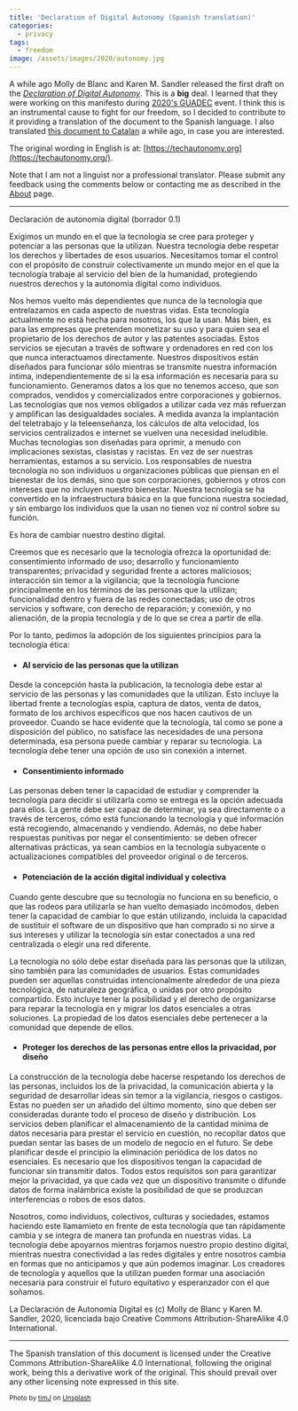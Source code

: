 ```yaml
---
title: 'Declaration of Digital Autonomy (Spanish translation)'
categories:
  - privacy
tags:
  - freedom
image: /assets/images/2020/autonomy.jpg
---
```

A while ago Molly de Blanc and Karen M. Sandler released the first draft on the [_Declaration of
Digital Autonomy_](https://techautonomy.org/). This is a **big** deal. I learned that they were working
on this manifesto during [2020's GUADEC](https://events.gnome.org/event/1/overview) event. I think
this is an instrumental cause to fight for our freedom, so I decided to contribute to it providing a
translation of the document to the Spanish language. I also translated
[this document to Catalan](/privacy/2020/08/02/declaration-digital-autonomy/) a while ago, in case
you are interested. 

<!-- more -->

The original wording in English is at: [https://techautonomy.org](https://techautonomy.org/).

Note that I am not a linguist nor a professional translator. Please submit any feedback using the
comments below or contacting me as described in the [About](/about) page.

----

Declaración de autonomía digital (borrador 0.1) 

Exigimos un mundo en el que la tecnología se cree para proteger y potenciar a las personas que la
utilizan. Nuestra tecnología debe respetar los derechos y libertades de esos usuarios. Necesitamos
tomar el control con el propósito de construir colectivamente un mundo mejor en el que la tecnología
trabaje al servicio del bien de la humanidad, protegiendo nuestros derechos y la autonomía digital
como individuos.

Nos hemos vuelto más dependientes que nunca de la tecnología que entrelazamos en cada aspecto de
nuestras vidas. Esta tecnología actualmente no está hecha para nosotros, los que la usan. Más bien,
es para las empresas que pretenden monetizar su uso y para quien sea el propietario de los derechos
de autor y las patentes asociadas. Estos servicios se ejecutan a través de software y ordenadores en
red con los que nunca interactuamos directamente. Nuestros dispositivos están diseñados para
funcionar sólo mientras se transmite nuestra información íntima, independientemente de si la esa
información es necesaria para su funcionamiento. Generamos datos a los que no tenemos acceso, que
son comprados, vendidos y comercializados entre corporaciones y gobiernos. Las tecnologías que nos
vemos obligados a utilizar cada vez más refuerzan y amplifican las desigualdades sociales. A medida
avanza la implantación del teletrabajo y la teleenseñanza, los cálculos de alta velocidad, los servicios
centralizados e internet se vuelven una necesidad ineludible. Muchas tecnologías son diseñadas
para oprimir, a menudo con implicaciones sexistas, clasistas y racistas. En vez de ser nuestras
herramientas, estamos a su servicio. Los responsables de nuestra tecnología no son
individuos u organizaciones públicas que piensan en el bienestar de los demás, sino que
son corporaciones, gobiernos y otros con intereses que no incluyen nuestro bienestar. Nuestra
tecnología se ha convertido en la infraestructura básica en la que funciona nuestra sociedad, y sin
embargo los individuos que la usan no tienen voz ni control sobre su función.

Es hora de cambiar nuestro destino digital.

Creemos que es necesario que la tecnología ofrezca la oportunidad de: consentimiento informado de
uso; desarrollo y funcionamiento transparentes; privacidad y seguridad frente a actores maliciosos;
interacción sin temor a la vigilancia; que la tecnología funcione principalmente en los términos
de las personas que la utilizan; funcionalidad dentro y fuera de las redes conectadas; uso de otros
servicios y software, con derecho de reparación; y conexión, y no alienación, de la propia tecnología y de lo
que se crea a partir de ella.

Por lo tanto, pedimos la adopción de los siguientes principios para la tecnología ética:

* #### Al servicio de las personas que la utilizan

Desde la concepción hasta la publicación, la tecnología debe estar al servicio de las
personas y las comunidades que la utilizan. Esto incluye la libertad frente a tecnologías espía, captura de
datos, venta de datos, formato de los archivos específicos que nos hacen cautivos de un proveedor. Cuando se hace
evidente que la tecnología, tal como se pone a disposición del público, no satisface las necesidades de una persona
determinada, esa persona puede cambiar y reparar su tecnología. La tecnología debe tener una opción
de uso sin conexión a internet.

* #### Consentimiento informado

Las personas deben tener la capacidad de estudiar y comprender la tecnología para decidir si
utilizarla como se entrega es la opción adecuada para ellos. La gente debe ser capaz de determinar, ya sea
directamente o a través de terceros, cómo está funcionando la tecnología y qué información está
recogiendo, almacenando y vendiendo. Además, no debe haber respuestas punitivas por negar el
consentimiento: se deben ofrecer alternativas prácticas, ya sean cambios en la tecnología subyacente
o actualizaciones compatibles del proveedor original o de terceros.

* #### Potenciación de la acción digital individual y colectiva

Cuando gente descubre que su tecnología no funciona en su beneficio, o que las rodeos
para utilizarla se han vuelto demasiado incómodos, deben tener la capacidad de cambiar lo que están
utilizando, incluida la capacidad de sustituir el software de un dispositivo que han comprado si no
sirve a sus intereses y utilizar la tecnología sin estar conectados a una red centralizada o elegir
una red diferente.

La tecnología no sólo debe estar diseñada para las personas que la utilizan, sino también para las
comunidades de usuarios. Estas comunidades pueden ser aquellas construidas intencionalmente
alrededor de una pieza tecnológica, de naturaleza geográfica, o unidas por otro propósito
compartido. Esto incluye tener la posibilidad y el derecho de organizarse para reparar la tecnología
en y migrar los datos esenciales a otras soluciones. La propiedad de los datos esenciales debe
pertenecer a la comunidad que depende de ellos.

* #### Proteger los derechos de las personas entre ellos la privacidad, por diseño

La construcción de la tecnología debe hacerse respetando los derechos de las personas, incluidos los
de la privacidad, la comunicación abierta y la seguridad de desarrollar ideas sin temor a la
vigilancia, riesgos o castigos. Estas no pueden ser un añadido del último momento, sino
que deben ser consideradas durante todo el proceso de diseño y distribución. Los servicios deben
planificar el almacenamiento de la cantidad mínima de datos necesaria para prestar el servicio en
cuestión, no recopilar datos que puedan sentar las bases de un modelo de negocio en el
futuro. Se debe planificar desde el principio la eliminación periódica de los datos no esenciales.
Es necesario que los dispositivos tengan la capacidad de funcionar sin transmitir datos.
Todos estos requisitos son para garantizar mejor la privacidad, ya que cada vez que un dispositivo
transmite o difunde datos de forma inalámbrica existe la posibilidad de que se produzcan
interferencias o robos de esos datos.

Nosotros, como individuos, colectivos, culturas y sociedades, estamos haciendo este llamamieto en
frente de esta tecnología que tan rápidamente cambia y se integra de manera tan profunda en nuestras
vidas. La tecnología debe apoyarnos mientras forjamos nuestro propio destino digital, mientras
nuestra conectividad a las redes digitales y entre nosotros cambia en formas que no
anticipamos y que aún podemos imaginar. Los creadores de tecnología y aquellos que
la utilizan pueden formar una asociación necesaria para construir el futuro equitativo y
esperanzador con el que soñamos.

La Declaración de Autonomía Digital es (c) Molly de Blanc y Karen M. Sandler, 2020, licenciada bajo
Creative Commons Attribution-ShareAlike 4.0 International. 

----

The Spanish translation of this document is licensed under the Creative Commons
Attribution-ShareAlike 4.0 International, following the original work, being this a derivative work
of the original. This should prevail over any other licensing note expressed in this site.

<small>Photo by <a href="https://unsplash.com/@the_roaming_platypus?utm_source=unsplash&amp;utm_medium=referral&amp;utm_content=creditCopyText">timJ</a> on <a href="https://unsplash.com/s/photos/autonomy?utm_source=unsplash&amp;utm_medium=referral&amp;utm_content=creditCopyText">Unsplash</a></small>
